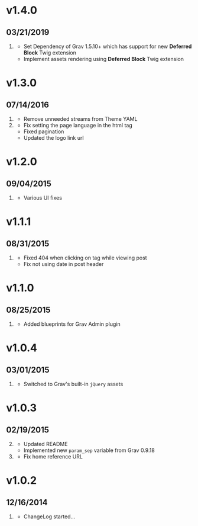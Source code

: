 # v1.4.0
## 03/21/2019

1. [](#new)
    * Set Dependency of Grav 1.5.10+ which has support for new **Deferred Block** Twig extension
    * Implement assets rendering using **Deferred Block** Twig extension 
    
# v1.3.0
## 07/14/2016

1. [](#improved)
    * Remove unneeded streams from Theme YAML
1. [](#bugfix)
    * Fix setting the page language in the html tag
    * Fixed pagination 
    * Updated the logo link url
    
# v1.2.0
## 09/04/2015

1. [](#bugfix)
	* Various UI fixes

# v1.1.1
## 08/31/2015

1. [](#bugfix)
	* Fixed 404 when clicking on tag while viewing post
    * Fix not using date in post header

# v1.1.0
## 08/25/2015

1. [](#improved)
    * Added blueprints for Grav Admin plugin

# v1.0.4
## 03/01/2015

1. [](#improved)
    * Switched to Grav's built-in `jQuery` assets

# v1.0.3
## 02/19/2015

2. [](#improved)
	* Updated README
    * Implemented new `param_sep` variable from Grav 0.9.18
3. [](#bugfix)
    * Fix home reference URL  

# v1.0.2
## 12/16/2014

1. [](#new)
    * ChangeLog started...
